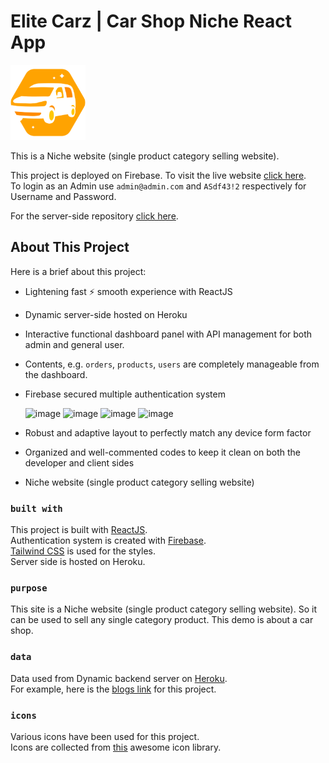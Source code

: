 # Elite Carz | Car Shop Niche React App

<p>
	<img src="https://raw.githubusercontent.com/FazleRabbiRana/elite-carz-react-client-side/main/public/logo192.png" height="120" />
</p>

This is a Niche website (single product category selling website).

This project is deployed on Firebase. To visit the live website [click here](https://elite-carz.web.app/).\
To login as an Admin use `admin@admin.com` and `ASdf43!2` respectively for Username and Password.

For the server-side repository [click here](https://github.com/FazleRabbiRana/elite-carz-react-server-side).

## About This Project

Here is a brief about this project: 
- Lightening fast :zap: smooth experience with ReactJS
- Dynamic server-side hosted on Heroku
- Interactive functional dashboard panel with API management for both admin and general user.
- Contents, e.g. `orders`, `products`, `users` are completely manageable from the dashboard.
- Firebase secured multiple authentication system

	![image](https://img.shields.io/badge/Email%20&%20Password-FFC905?style=for-the-badge) ![image](https://img.shields.io/badge/Gmail-D14836?style=for-the-badge&logo=gmail&logoColor=white) ![image](https://img.shields.io/badge/GitHub-100000?style=for-the-badge&logo=github&logoColor=white) ![image](https://img.shields.io/badge/Twitter-1DA1F2?style=for-the-badge&logo=twitter&logoColor=white)
- Robust and adaptive layout to perfectly match any device form factor
- Organized and well-commented codes to keep it clean on both the developer and client sides
- Niche website (single product category selling website)

### `built with`

This project is built with [ReactJS](https://reactjs.org/).\
Authentication system is created with [Firebase](https://firebase.google.com/).\
[Tailwind CSS](https://tailwindcss.com/) is used for the styles.\
Server side is hosted on Heroku.

### `purpose`

This site is a Niche website (single product category selling website). So it can be used to sell any single category product. This demo is about a car shop.

### `data`

Data used from Dynamic backend server on [Heroku](https://sheltered-caverns-44637.herokuapp.com/).\
For example, here is the [blogs link](https://sheltered-caverns-44637.herokuapp.com/blogs) for this project.

### `icons`

Various icons have been used for this project.\
Icons are collected from [this](https://react-icons.github.io/react-icons/) awesome icon library.
